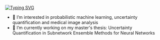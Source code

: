 [![Typing SVG](https://readme-typing-svg.demolab.com?font=Fira+Code&pause=1000&random=false&width=435&lines=Hi%2C+I'm+Yucheng+Fu;MSc.+Human-centered+AI+%40+DTU)](https://git.io/typing-svg)
- 👀 I’m interested in probabilistic machine learning, uncertainty quantification and medical image analysis
- 🔨 I’m currently working on my master's thesis: Uncertainty Quantification in Subnetwork Ensemble Methods for Neural Networks


<!--
**TECH-yufu/TECH-yufu** is a ✨ _special_ ✨ repository because its `README.md` (this file) appears on your GitHub profile.

Here are some ideas to get you started:

- 🔭 I’m currently working on ...
- 🌱 I’m currently learning ...
- 👯 I’m looking to collaborate on ...
- 🤔 I’m looking for help with ...
- 💬 Ask me about ...
- 📫 How to reach me: ...
- 😄 Pronouns: ...
- ⚡ Fun fact: ...
-->

